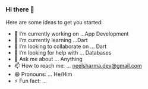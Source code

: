 ### Hi there 👋

<!--
**neel-sharma/neel-sharma** is a ✨ _special_ ✨ repository because its `README.md` (this file) appears on your GitHub profile.
-->


Here are some ideas to get you started:

- 🔭 I’m currently working on ...App Development
- 🌱 I’m currently learning ...Dart
- 👯 I’m looking to collaborate on ... Dart
- 🤔 I’m looking for help with ... Databases
- 💬 Ask me about ... Anything
- 📫 How to reach me: ... neelsharma.dev@gmail.com
- 😄 Pronouns: ... He/Him
- ⚡ Fun fact: ... 

